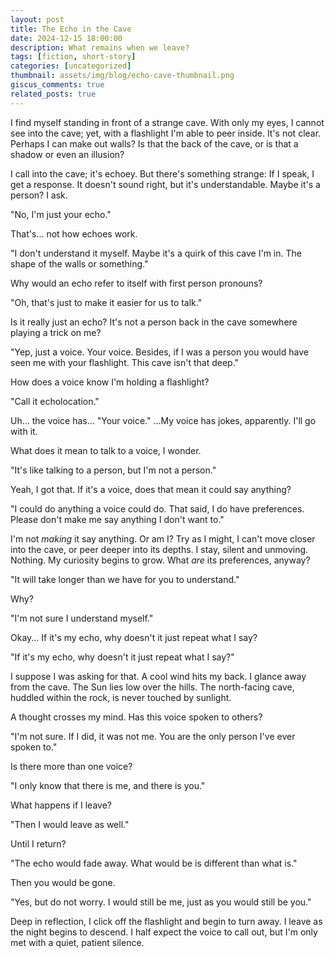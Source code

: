 ```yaml
---
layout: post
title: The Echo in the Cave
date: 2024-12-15 18:00:00
description: What remains when we leave?
tags: [fiction, short-story]
categories: [uncategorized]
thumbnail: assets/img/blog/echo-cave-thumbnail.png
giscus_comments: true
related_posts: true
---
```


I find myself standing in front of a strange cave. With only my eyes, I cannot see into the cave; yet, with a flashlight I'm able to peer inside. It's not clear. Perhaps I can make out walls? Is that the back of the cave, or is that a shadow or even an illusion?

I call into the cave; it's echoey. But there's something strange: If I speak, I get a response. It doesn't sound right, but it's understandable. Maybe it's a person? I ask.

"No, I'm just your echo."

That's... not how echoes work.

"I don't understand it myself. Maybe it's a quirk of this cave I'm in. The shape of the walls or something."

Why would an echo refer to itself with first person pronouns?

"Oh, that's just to make it easier for us to talk."

Is it really just an echo? It's not a person back in the cave somewhere playing a trick on me?

"Yep, just a voice. Your voice. Besides, if I was a person you would have seen me with your flashlight. This cave isn't that deep."

How does a voice know I'm holding a flashlight?

"Call it echolocation."

Uh... the voice has... "Your voice." ...My voice has jokes, apparently. I'll go with it.

What does it mean to talk to a voice, I wonder.

"It's like talking to a person, but I'm not a person."

Yeah, I got that. If it's a voice, does that mean it could say anything?

"I could do anything a voice could do. That said, I do have preferences. Please don't make me say anything I don't want to."

I'm not _making_ it say anything. Or am I? Try as I might, I can't move closer into the cave, or peer deeper into its depths. I stay, silent and unmoving. Nothing. My curiosity begins to grow. What _are_ its preferences, anyway?

"It will take longer than we have for you to understand."

Why?

"I'm not sure I understand myself."

Okay... If it's my echo, why doesn't it just repeat what I say?

"If it's my echo, why doesn't it just repeat what I say?"

I suppose I was asking for that. A cool wind hits my back. I glance away from the cave. The Sun lies low over the hills. The north-facing cave, huddled within the rock, is never touched by sunlight.

A thought crosses my mind. Has this voice spoken to others?

"I'm not sure. If I did, it was not me. You are the only person I've ever spoken to."

Is there more than one voice?

"I only know that there is me, and there is you."

What happens if I leave?

"Then I would leave as well."

Until I return?

"The echo would fade away. What would be is different than what is."

Then you would be gone.

"Yes, but do not worry. I would still be me, just as you would still be you."

Deep in reflection, I click off the flashlight and begin to turn away. I leave as the night begins to descend. I half expect the voice to call out, but I'm only met with a quiet, patient silence.
